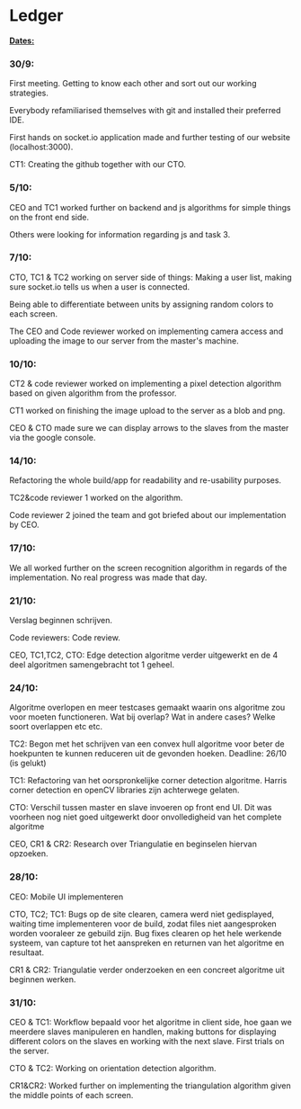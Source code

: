 # Ledger

**<u>Dates:</u>**

### 30/9:

First meeting. Getting to know each other and sort out our working strategies. 

Everybody refamiliarised themselves with git and installed their preferred IDE. 

First hands on socket.io application made and further testing of our website (localhost:3000).

CT1: Creating the github together with our CTO. 

### 5/10:

CEO and TC1 worked further on backend and js algorithms for simple things on the front end side. 

Others were looking for information regarding js and task 3.

### 7/10:

CTO, TC1 & TC2 working on server side of things: Making a user list, making sure socket.io tells us when a user is connected. 

Being able to differentiate between units by assigning random colors to each screen. 

The CEO and Code reviewer worked on implementing camera access and uploading the image to our server from the master's machine. 

### 10/10: 

CT2 & code reviewer worked on implementing a pixel detection algorithm based on given algorithm from the professor. 

CT1 worked on finishing the image upload to the server as a blob and png. 

CEO & CTO made sure we can display arrows to the slaves from the master via the google console.

### 14/10: 

Refactoring the whole build/app for readability and re-usability purposes. 

TC2&code reviewer 1 worked on the algorithm. 

Code reviewer 2 joined the team and got briefed about our implementation by CEO.

### 17/10:

We all worked further on the screen recognition algorithm in regards of the implementation. No real progress was made that day.

### 21/10: 

Verslag beginnen schrijven.

Code reviewers: Code review.

CEO, TC1,TC2, CTO: Edge detection algoritme verder uitgewerkt en de 4 deel algoritmen samengebracht tot 1 geheel.

### 24/10: 

Algoritme overlopen en meer testcases gemaakt waarin ons algoritme zou voor moeten functioneren. Wat bij overlap? Wat in andere cases? Welke soort overlappen etc etc.

TC2: Begon met het schrijven van een convex hull algoritme voor beter de hoekpunten te kunnen reduceren uit de gevonden hoeken. Deadline: 26/10 (is gelukt)

TC1: Refactoring van het oorspronkelijke corner detection algoritme. Harris corner detection en openCV libraries zijn achterwege gelaten.

CTO: Verschil tussen master en slave invoeren op front end UI. Dit was voorheen nog niet goed uitgewerkt door onvolledigheid van het complete algoritme

CEO, CR1 & CR2: Research over Triangulatie en beginselen hiervan opzoeken.

### 28/10:

CEO: Mobile UI implementeren

CTO, TC2; TC1: Bugs op de site clearen, camera werd niet gedisplayed, waiting time implementeren voor de build, zodat files niet aangesproken worden vooraleer ze gebuild zijn. Bug fixes clearen op het hele werkende systeem, van capture tot het aanspreken en returnen van het algoritme en resultaat.

CR1 & CR2: Triangulatie verder onderzoeken en een concreet algoritme uit beginnen werken.

### 31/10:

CEO & TC1: Workflow bepaald voor het algoritme in client side, hoe gaan we meerdere slaves manipuleren en handlen, making buttons for displaying different colors on the slaves en working with the next slave.  First trials on the server.

CTO & TC2: Working on orientation detection algorithm.

CR1&CR2: Worked further on implementing the triangulation algorithm given the middle points of each screen.

